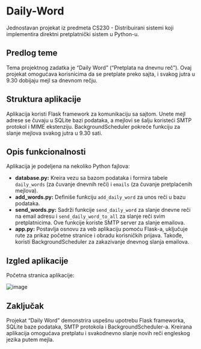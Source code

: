 # Daily-Word
Jednostavan projekat iz predmeta CS230 - Distribuirani sistemi koji implementira direktni pretplatnički sistem u Python-u.

## Predlog teme

Tema projektnog zadatka je “Daily Word” (“Pretplata na dnevnu reč”). Ovaj projekat omogućava korisnicima da se pretplate preko sajta, i svakog jutra u 9.30 dobijaju mejl sa dnevnom rečju.

## Struktura aplikacije

Aplikacija koristi Flask framework za komunikaciju sa sajtom. Unete mejl adrese se čuvaju u SQLite bazi podataka, a mejlovi se šalju koristeći SMTP protokol i MIME ekstenziju. BackgroundScheduler pokreće funkciju za slanje mejlova svakog jutra u 9.30 sati.

## Opis funkcionalnosti

Aplikacija je podeljena na nekoliko Python fajlova:

- **database.py:** Kreira vezu sa bazom podataka i formira tabele `daily_words` (za čuvanje dnevnih reči) i `emails` (za čuvanje pretplaćenih mejlova).
- **add_words.py:** Definiše funkciju `add_daily_word` za unos reči u bazu podataka.
- **send_words.py:** Sadrži funkcije `send_daily_word` za slanje dnevne reči na email adresu i `send_daily_word_to_all` za slanje reči svim pretplatnicima. Ove funkcije koriste SMTP server za slanje emailova.
- **app.py:** Postavlja osnovu za veb aplikaciju pomoću Flask-a, uključuje rute za prikaz početne stranice i obradu korisničkih prijava. Takođe, koristi BackgroundScheduler za zakazivanje dnevnog slanja emailova.

## Izgled aplikacije

Početna stranica aplikacije:

![image](https://github.com/user-attachments/assets/a71af1f7-0660-439d-a84e-35cdb80b7b0b)


## Zaključak

Projekat “Daily Word” demonstrira uspešnu upotrebu Flask frameworka, SQLite baze podataka, SMTP protokola i BackgroundScheduler-a. Kreirana aplikacija omogućava pretplatu i svakodnevno slanje novih reči engleskog jezika putem mejla.

